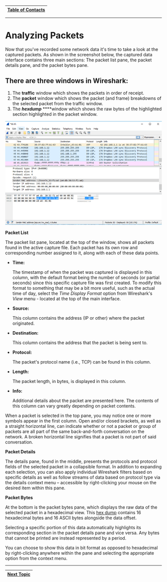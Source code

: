 |[Table of Contacts](/00-Table-of-Contents.md)|
|---|

---

# Analyzing Packets

Now that you've recorded some network data it's time to take a look at the captured packets. As shown in the screenshot below, the captured data interface contains three main sections: The packet list pane, the packet details pane, and the packet bytes pane.

## **There are three windows in Wireshark:**

1. The **traffic** window which shows the packets in order of receipt.
2. The **packet** window which shows the packet \(and frame\) breakdowns of the selected packet from the traffic window.
3. The _**hexdump**_ ****window which shows the raw bytes of the highlighted section highlighted in the packet window.

![](../../.gitbook/assets/wireshark-captured-data-panes-59512e265f9b58f0fc7b1f17.png)

**Packet List**

The packet list pane, located at the top of the window, shows all packets found in the active capture file. Each packet has its own row and corresponding number assigned to it, along with each of these data points.

* **Time:**

   The timestamp of when the packet was captured is displayed in this column, with the default format being the number of seconds \(or partial seconds\) since this specific capture file was first created. To modify this format to something that may be a bit more useful, such as the actual time of day, select the _Time Display Format_ option from Wireshark's _View_ menu - located at the top of the main interface.

* **Source:**

   This column contains the address \(IP or other\) where the packet originated.

* **Destination:**

   This column contains the address that the packet is being sent to.

* **Protocol:**

   The packet's protocol name \(i.e., TCP\) can be found in this column.

* **Length:**

   The packet length, in bytes, is displayed in this column.

* **Info:**

   Additional details about the packet are presented here. The contents of this column can vary greatly depending on packet contents.

When a packet is selected in the top pane, you may notice one or more symbols appear in the first column. Open and/or closed brackets, as well as a straight horizontal line, can indicate whether or not a packet or group of packets are all part of the same back-and-forth conversation on the network. A broken horizontal line signifies that a packet is not part of said conversation.

**Packet Details**

The details pane, found in the middle, presents the protocols and protocol fields of the selected packet in a collapsible format. In addition to expanding each selection, you can also apply individual Wireshark filters based on specific details as well as follow streams of data based on protocol type via the details context menu – accessible by right-clicking your mouse on the desired item within this pane.

**Packet Bytes**

At the bottom is the packet bytes pane, which displays the raw data of the selected packet in a hexadecimal view. This [hex dump](https://www.lifewire.com/xxd-linux-command-unix-command-4097149) contains 16 hexadecimal bytes and 16 ASCII bytes alongside the data offset.

Selecting a specific portion of this data automatically highlights its corresponding section in the packet details pane and vice versa. Any bytes that cannot be printed are instead represented by a period.

You can choose to show this data in bit format as opposed to hexadecimal by right-clicking anywhere within the pane and selecting the appropriate option from the context menu.


---

|[Next Topic](/02-intro-to-networking/wireshark/filters.md)|
|---|
